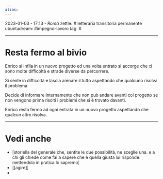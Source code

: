 ```yaml
---
alias: 
---
```

2023-01-03 - 17:13 - *Roma*
zettle: # letteraria transitoria permanente
ubuntudream: #impegno-lavoro
tag: #

---
# Resta fermo al bivio

Enrico si infila in un nuovo progetto ed una volta entrato si accorge che ci sono molte difficoltà e strade diverse da percorrere.

Si sente in difficoltà e lascia arenare il tutto aspettando che qualcuno risolva il problema.

Decide di informare internamente che non può andare avanti col progetto se non vengono prima risolti i problemi che si è trovato davanti.

Enrico resta fermo ad ogni entrata in un nuovo progetto aspettando che qualcun altro risolva.



---
# Vedi anche
- [storiella del generale che, sentite le due possibilità, ne sceglie una. e a chi gli chiede come fai a sapere che è quella giusta lui risponde: mettendola in pratica lo sapremo]
- [[agire]]
- 